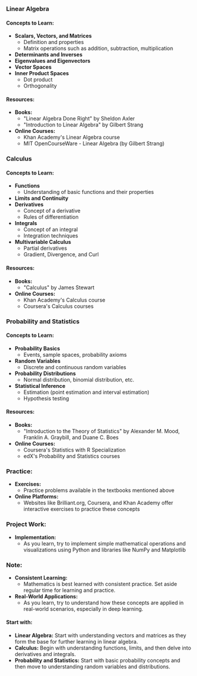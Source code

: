 ### **Linear Algebra**

#### **Concepts to Learn:**
- **Scalars, Vectors, and Matrices**
  - Definition and properties
  - Matrix operations such as addition, subtraction, multiplication
- **Determinants and Inverses**
- **Eigenvalues and Eigenvectors**
- **Vector Spaces**
- **Inner Product Spaces**
  - Dot product
  - Orthogonality
  
#### **Resources:**
- **Books:** 
  - "Linear Algebra Done Right" by Sheldon Axler
  - "Introduction to Linear Algebra" by Gilbert Strang
- **Online Courses:**
  - Khan Academy's Linear Algebra course
  - MIT OpenCourseWare - Linear Algebra (by Gilbert Strang)

### **Calculus**

#### **Concepts to Learn:**
- **Functions**
  - Understanding of basic functions and their properties
- **Limits and Continuity**
- **Derivatives**
  - Concept of a derivative
  - Rules of differentiation
- **Integrals**
  - Concept of an integral
  - Integration techniques
- **Multivariable Calculus**
  - Partial derivatives
  - Gradient, Divergence, and Curl
  
#### **Resources:**
- **Books:**
  - "Calculus" by James Stewart
- **Online Courses:**
  - Khan Academy's Calculus course
  - Coursera's Calculus courses

### **Probability and Statistics**

#### **Concepts to Learn:**
- **Probability Basics**
  - Events, sample spaces, probability axioms
- **Random Variables**
  - Discrete and continuous random variables
- **Probability Distributions**
  - Normal distribution, binomial distribution, etc.
- **Statistical Inference**
  - Estimation (point estimation and interval estimation)
  - Hypothesis testing
  
#### **Resources:**
- **Books:**
  - "Introduction to the Theory of Statistics" by Alexander M. Mood, Franklin A. Graybill, and Duane C. Boes
- **Online Courses:**
  - Coursera's Statistics with R Specialization
  - edX's Probability and Statistics courses

### **Practice:**
- **Exercises:** 
  - Practice problems available in the textbooks mentioned above
- **Online Platforms:**
  - Websites like Brilliant.org, Coursera, and Khan Academy offer interactive exercises to practice these concepts

### **Project Work:**
- **Implementation:** 
  - As you learn, try to implement simple mathematical operations and visualizations using Python and libraries like NumPy and Matplotlib

### **Note:**
- **Consistent Learning:** 
  - Mathematics is best learned with consistent practice. Set aside regular time for learning and practice.
- **Real-World Applications:** 
  - As you learn, try to understand how these concepts are applied in real-world scenarios, especially in deep learning.

#### **Start with:**
- **Linear Algebra:** Start with understanding vectors and matrices as they form the base for further learning in linear algebra.
- **Calculus:** Begin with understanding functions, limits, and then delve into derivatives and integrals.
- **Probability and Statistics:** Start with basic probability concepts and then move to understanding random variables and distributions.
